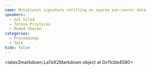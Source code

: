 ```yaml
---
name: Mutational signature refitting on sparse pan-cancer data
speakers:
  - Gal Gilad
  - Teresa Przytycka
  - Roded Sharan
categories:
  - Proceedings
  - Talk
hide: false
---
```


<latex2markdown.LaTeX2Markdown object at 0x11cbb4580>